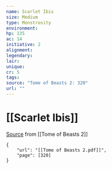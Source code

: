 ```yaml
---
name: Scarlet Ibis
size: Medium
type: Monstrosity
environment: 
hp: 135
ac: 14
initiative: 2
alignment: 
legendary: 
lair: 
unique: 
cr: 5
tags: 
source: "Tome of Beasts 2: 320"
url: ""
---
```

# [[Scarlet Ibis]]

[Source](zotero://open-pdf/library/items/9UQIAB6R?page=320) from [[Tome of Beasts 2]]

```pdf
{
	"url": "[[Tome of Beasts 2.pdf]]",
	"page": [320]
}
```

